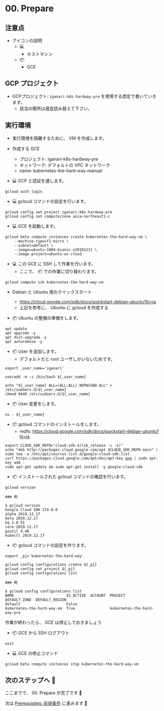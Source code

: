 # 00. Prepare

## 注意点

+ アイコンの説明
  + :computer:
    + ホストマシン
  + :package:
    + GCE

## GCP プロジェクト

+ GCPプロジェクト: `iganari-k8s-hardway-pre` を使用する想定で書いていきます。
  + 該当の箇所は適宜読み替えて下さい。

## 実行環境

+ 実行環境を隔離するために、 VM を作成します。
+ 作成する GCE
  + プロジェクト: iganari-k8s-hardway-pre
  + ネットワーク: デフォルトの VPC ネットワーク
  + name: kubernetes-the-hard-way-manual

+ :computer: GCP と認証を通します。

```
gcloud auth login
```

+ :computer: gcloud コマンドの設定を行います。

```
gcloud config set project iganari-k8s-hardway-pre
gcloud config set compute/zone asia-northeast1-c
```

+ :computer: GCE を起動します。

```
gcloud beta compute instances create kubernetes-the-hard-way-vm \
    --machine-type=f1-micro \
    --subnet=default \
    --image=ubuntu-1804-bionic-v20191211 \
    --image-project=ubuntu-os-cloud 
```

+ :computer: この GCE に SSH して作業を行います。
  + ここで、 :package: での作業に切り替わります。

```
gcloud compute ssh kubernetes-the-hard-way-vm
```

+ Debian と Ubuntu 用のクイックスタート
  + https://cloud.google.com/sdk/docs/quickstart-debian-ubuntu?hl=ja
  + 上記を参考に、 Ubuntu に gcloud を作成する

+ :package: Ubuntu の整備の準備をします。

```
apt update
apt upgrade -y
apt dist-upgrade -y
apt autoremove -y
```

+ :package: User を追加します。
  + デフォルトだと root ユーザしかいないためです。

```
export _user_name='iganari' 

useradd -m -s /bin/bash ${_user_name}

echo "${_user_name} ALL=(ALL:ALL) NOPASSWD:ALL" > /etc/sudoers.d/${_user_name}
chmod 0440 /etc/sudoers.d/${_user_name}
```

+ :package: User 変更をします。

```
su - ${_user_name}
```

+ :package: gcloud コマンドのインストールをします。
  + redfs: https://cloud.google.com/sdk/docs/quickstart-debian-ubuntu?hl=ja

```
export CLOUD_SDK_REPO="cloud-sdk-$(lsb_release -c -s)"
echo "deb http://packages.cloud.google.com/apt $CLOUD_SDK_REPO main" | sudo tee -a /etc/apt/sources.list.d/google-cloud-sdk.list
curl https://packages.cloud.google.com/apt/doc/apt-key.gpg | sudo apt-key add -
sudo apt-get update && sudo apt-get install -y google-cloud-sdk
```

+ :package: インストールされた gcloud コマンドの確認を行います。

```
gcloud version
```
```
### 例

$ gcloud version
Google Cloud SDK 274.0.0
alpha 2019.12.17
beta 2019.12.17
bq 2.0.51
core 2019.12.17
gsutil 4.46
kubectl 2019.12.17
```

+ :package: gcloud コマンドの設定を作ります。

```
export _pj='kubernetes-the-hard-way'

gcloud config configurations create ${_pj}
gcloud config set project ${_pj}
gcloud config configurations list
```
```
### 例

$ gcloud config configurations list
NAME                        IS_ACTIVE  ACCOUNT  PROJECT                     DEFAULT_ZONE  DEFAULT_REGION
default                     False
kubernetes-the-hard-way-vm  True                kubernetes-the-hard-way-pre
```

作業が終わったら、 GCE は停止しておきましょう

+ :package: GCE から SSH ログアウト

```
exit
```

+ :computer: GCE の停止コマンド

```
gcloud beta compute instances stop kubernetes-the-hard-way-vm
```

## 次のステップへ :rocket:

ここまでで、 00. Prepare が完了です :raised_hands:

次は [Prerequisites: 前提条件](01-prerequisites.md) に進みます :muscle:
